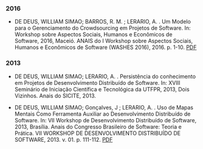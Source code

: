 ### 2016

- DE DEUS, WILLIAM SIMAO; BARROS, R. M. ; LERARIO, A. . Um Modelo para o Gerenciamento do Crowdsourcing em Projetos de Software. In: Workshop sobre Aspectos Sociais, Humanos e Econômicos de Software, 2016, Maceió. ANAIS do I Workshop sobre Aspectos Sociais, Humanos e Econômicos de Software (WASHES 2016), 2016. p. 1-10. [PDF](https://sol.sbc.org.br/index.php/washes/article/view/6218/6116)

### 2013

- DE DEUS, WILLIAM SIMAO; LERARIO, A. . Persistência do conhecimento em Projetos de Desenvolvimento Distribuído de Software. In: XVIII Seminário de Iniciação Científica e Tecnológica da UTFPR, 2013, Dois Vizinhos. Anais do SICITE, 2013.

- DE DEUS, WILLIAM SIMAO; Gonçalves, J ; LERARIO, A. . Uso de Mapas Mentais Como Ferramenta Auxiliar ao Desenvolvimento Distribuído de Software. In: VII Workshop de Desenvolvimento Distribuído de Software, 2013, Brasília. Anais do Congresso Brasileiro de Software: Teoria e Prática. VII WORKSHOP DE DESENVOLVIMENTO DISTRIBUÍDO DE SOFTWARE, 2013. v. 01. p. 111-112. [PDF](http://www.sesos-wdes.icmc.usp.br/pdf/wdds/2013/2013-WDDS-14.pdf)